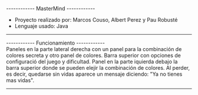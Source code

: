------------	MasterMind	------------
- Proyecto realizado por: 
Marcos Couso, Albert Perez y Pau Robusté
- Lenguaje usado:
Java
------------	------------	------------

 ------------	Funcionamiento	------------  
Paneles en la parte lateral derecha con un panel para la combinación de colores secreta y otro panel de colores.
Barra superior con opciones de configuració del juego y dificultad.
Panel en la parte iquierda debajo la barra superior donde se pueden elejir la combinación de colores.
Al perder, es decir, quedarse sin vidas aparece un mensaje diciendo: "Ya no tienes mas vidas".
 ------------  ------------ ------------
